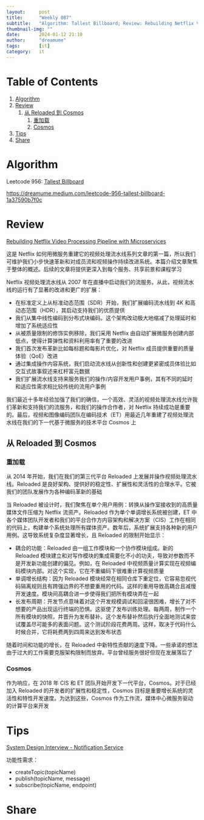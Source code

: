 ```yaml
---
layout:     post
title:      "Weekly 087"
subtitle:   "Algorithm: Tallest Billboard; Review: Rebuilding Netflix Video Processing Pipeline with Microservices; Tips: System Design Interview - Notification Service; Share: Welcome to The Mobile Interview"
thumbnail-img: ""
date:       2024-01-12 21:10
author:     "dreamume"
tags: 		[it]
category:   it
---
```

<head>
    <script src="https://cdn.mathjax.org/mathjax/latest/MathJax.js?config=TeX-AMS-MML_HTMLorMML" type="text/javascript"></script>
    <script type="text/x-mathjax-config">
        MathJax.Hub.Config({
            tex2jax: {
            skipTags: ['script', 'noscript', 'style', 'textarea', 'pre'],
            inlineMath: [['$','$']]
            }
        });
    </script>
</head>

# Table of Contents

1.  [Algorithm](#orga96aa88)
2.  [Review](#org3097946)
    1.  [从 Reloaded 到 Cosmos](#orgb2bb611)
        1.  [重加载](#org8036a36)
        2.  [Cosmos](#org86d4f76)
3.  [Tips](#org4edda99)
4.  [Share](#org9f8f036)


<a id="orga96aa88"></a>

# Algorithm

Leetcode 956: [Tallest Billboard](https://leetcode.com/problems/tallest-billboard/)

<https://dreamume.medium.com/leetcode-956-tallest-billboard-1a37590b7f0c>


<a id="org3097946"></a>

# Review

[Rebuilding Netflix Video Processing Pipeline with Microservices](https://netflixtechblog.com/rebuilding-netflix-video-processing-pipeline-with-microservices-4e5e6310e359)

这是 Netflix 如何用微服务重建它的视频处理流水线系列文章的第一篇，所以我们可维护我们小步快速革新和对成员流和视频操作持续改进系统。本篇介绍文章聚焦于整体的概述。后续的文章将提供更深入到每个服务、共享前景和课程学习

Netflix 视频处理流水线从 2007 年在直播中启动我们的流服务。从此，视频流水线的运行有了显著的改进和更广的扩展：

-   在标准定义上从标准动态范围（SDR）开始，我们扩展编码流水线到 4K 和高动态范围（HDR），其启动支持我们的优质提供
-   我们从集中线性编码到分布式块编码。这个架构改动极大地缩减了处理延时和增加了系统适应性
-   从被质量限制的修饰实例移除，我们采用 Netflix 由自动扩展微服务创建内部低点，使得计算弹性和资料利用率有了重要的改进
-   我们首次发布革新比如每标题和每影片优化，对 Netflix 成员提供重要的质量体验（QoE）改进
-   通过集成操作内容系统，我们启动流水线从创新性和创建更紧密成员体验比如交互式故事叙述来杠杆富元数据
-   我们扩展流水线支持来服务我们的操作/内容开发用户事例，其有不同的延时和适应性需求相比较传统的流用户事例

我们最近十多年经验加强了我们的确信，一个高效、灵活的视频处理流水线允许我们革新和支持我们的流服务，和我们的操作合作者，对 Netflix 持续成功是重要的。最后，视频和图像编码团队在编码技术（ET）用最近几年重建了视频处理流水线在我们的下一代基于微服务的技术平台 Cosmos 上


<a id="orgb2bb611"></a>

## 从 Reloaded 到 Cosmos


<a id="org8036a36"></a>

### 重加载

从 2014 年开始，我们在我们的第三代平台 Reloaded 上发展并操作视频处理流水线。Reloaded 是良好架构、提供好的稳定性、扩展性和灵活性的合理水平。它被我们的团队发展作为各种编码革新的基础

当 Reloaded 被设计时，我们聚焦在单个用户用例：转换从操作室接收到的高质量媒体文件压缩为 Netflix 流资产。Reloaded 作为单个单调增长系统被创建，ET 中各个媒体团队开发者和我们的平台合作方内容架构和解决方案（CIS）工作在相同的代码上，构建单个系统处理所有媒体资产。数年后，系统扩展支持各种新的用户用例。这导致系统复杂度显著增长，且 Reloaded 的限制开始显示：

-   耦合的功能：Reloaded 由一组工作模块和一个协作模块组成。新的 Reloaded 模块建立和对写作模块的集成需要化不小的功夫，导致对参数而不是开发新功能创建的偏见。例如，在 Reloaded 中视频质量计算实现在视频编码模块内部。对这个实现，它在不重编码下很难重计算视频质量
-   单调增长结构：因为 Reloaded 模块经常在相同仓库下重定位，它容易忽视代码隔离规则且有跨强边界的不想要重用的代码。这样的重用导致高耦合且减慢开发速度。模块间高耦合进一步使得我们把所有模块弄在一起
-   长发布周期：开发节点意味着对这个开发规模调试和回滚很困难，增长了对不想要的产品出现运行终端的恐惧。这驱使了发布训练处理。每两周，制作一个所有模块的快照，并晋升为发布替补。这个发布替补然后执行全面地测试来尝试覆盖尽可能多的表面问题。这个测试阶段花费两周。这样，取决于代码什么时候合并，它将耗费两到四周来达到发布状态

随着时间和功能的增长，在 Reloaded 中新特性贡献的速度下降。一些承诺的想法由于过大的工作需要克服架构限制而放弃。平台曾经服务很好但现在发展落后了


<a id="org86d4f76"></a>

### Cosmos

作为响应，在 2018 年 CIS 和 ET 团队开始开发下一代平台，Cosmos。对于已经加入 Reloaded 的开发者的扩展性和稳定性，Cosmos 目标是重要增长系统的灵活性和特性开发速度。为达到这些，Cosmos 作为工作流，媒体中心微服务驱动的计算平台来开发


<a id="org4edda99"></a>

# Tips

[System Design Interview - Notification Service](https://www.youtube.com/watch?v=bBTPZ9NdSk8)

功能性需求：

-   createTopic(topicName)
-   publish(topicName, message)
-   subscribe(topicName, endpoint)


<a id="org9f8f036"></a>

# Share


